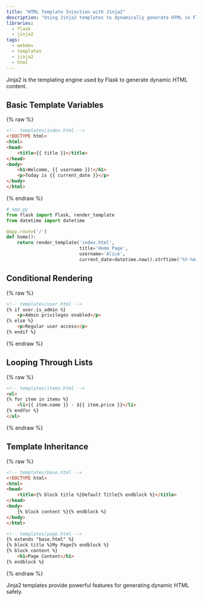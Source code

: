 ```yaml
---
title: "HTML Template Injection with Jinja2"
description: "Using Jinja2 templates to dynamically generate HTML in Flask applications."
libraries:
  - flask
  - jinja2
tags:
  - webdev
  - templates
  - jinja2
  - html
---
```


Jinja2 is the templating engine used by Flask to generate dynamic HTML content.

## Basic Template Variables

{% raw %}
```html
<!-- templates/index.html -->
<!DOCTYPE html>
<html>
<head>
    <title>{{ title }}</title>
</head>
<body>
    <h1>Welcome, {{ username }}!</h1>
    <p>Today is {{ current_date }}</p>
</body>
</html>
```
{% endraw %}

```python
# app.py
from flask import Flask, render_template
from datetime import datetime

@app.route('/')
def home():
    return render_template('index.html',
                           title='Home Page',
                           username='Alice',
                           current_date=datetime.now().strftime('%Y-%m-%d'))
```

## Conditional Rendering

{% raw %}
```html
<!-- templates/user.html -->
{% if user.is_admin %}
    <p>Admin privileges enabled</p>
{% else %}
    <p>Regular user access</p>
{% endif %}
```
{% endraw %}

## Looping Through Lists

{% raw %}
```html
<!-- templates/items.html -->
<ul>
{% for item in items %}
    <li>{{ item.name }} - ${{ item.price }}</li>
{% endfor %}
</ul>
```
{% endraw %}

## Template Inheritance

{% raw %}
```html
<!-- templates/base.html -->
<!DOCTYPE html>
<html>
<head>
    <title>{% block title %}Default Title{% endblock %}</title>
</head>
<body>
    {% block content %}{% endblock %}
</body>
</html>

<!-- templates/page.html -->
{% extends "base.html" %}
{% block title %}My Page{% endblock %}
{% block content %}
    <h1>Page Content</h1>
{% endblock %}
```
{% endraw %}

Jinja2 templates provide powerful features for generating dynamic HTML safely.
